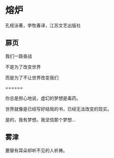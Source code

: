 # 熔炉

孔枝泳著，李牧春译，江苏文艺出版社

## 扉页

我们一路奋战

不是为了改变世界

而是为了不让世界改变我们

======

你总是担心地说，虚幻的梦想是毒药。

世界就像是已经写好结局的书，已经无法改变的现实。

是的，我有梦想。我坚信那个梦想...

## 雾津

要替有耳朵却听不见的人祈祷。
